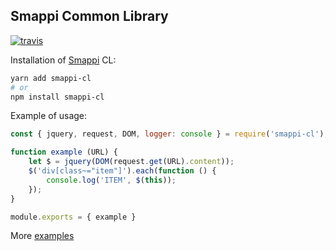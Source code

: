 Smappi Common Library
----------------------

[![travis](https://secure.travis-ci.org/smappi/smappi.png)](http://travis-ci.org/smappi/smappi)


Installation of [Smappi](https://smappi.org/) CL:

```bash
yarn add smappi-cl
# or
npm install smappi-cl
```

Example of usage:

```javascript
const { jquery, request, DOM, logger: console } = require('smappi-cl');

function example (URL) {
    let $ = jquery(DOM(request.get(URL).content));
    $('div[class~="item"]').each(function () {
        console.log('ITEM', $(this));
    });
}

module.exports = { example }
```

More [examples](https://smappi.org/marketplace/)
